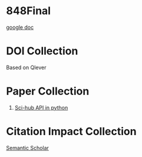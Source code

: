 # 848Final

[google doc](https://docs.google.com/document/d/1UbA1VX7uknfJQgKIziQlXUtxr1hfiIAStH54WKf0IOM/edit)

# DOI Collection

Based on Qlever

# Paper Collection

1. [Sci-hub API in python](https://github.com/Tishacy/SciDownl)

# Citation Impact Collection

[Semantic Scholar](https://www.semanticscholar.org)
